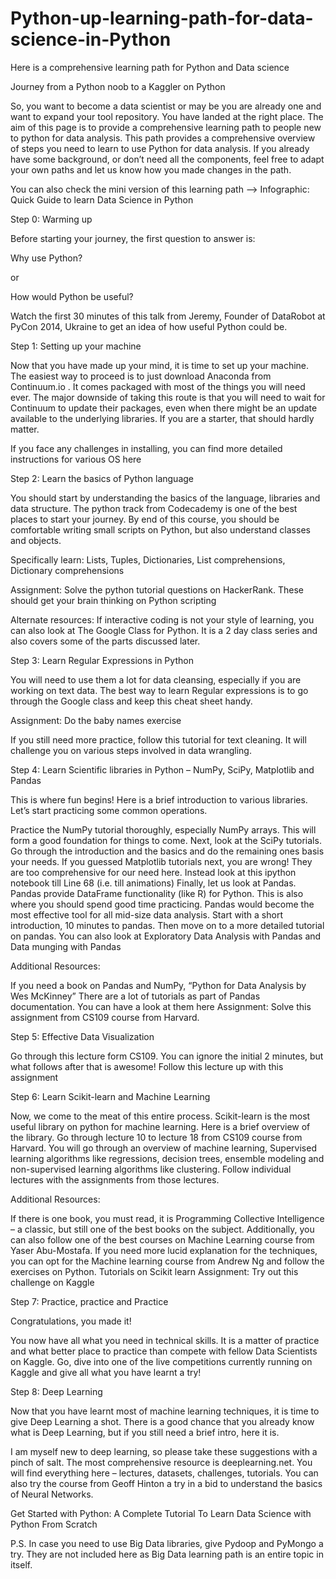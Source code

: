 # Python-up-learning-path-for-data-science-in-Python
Here is a comprehensive learning path for Python and Data science 

Journey from a Python noob to a Kaggler on Python

So, you want to become a data scientist or may be you are already one and want to expand your tool repository. You have landed at the right place. The aim of this page is to provide a comprehensive learning path to people new to python for data analysis. This path provides a comprehensive overview of steps you need to learn to use Python for data analysis. If you already have some background, or don’t need all the components, feel free to adapt your own paths and let us know how you made changes in the path.

You can also check the mini version of this learning path –> Infographic: Quick Guide to learn Data Science in Python

Step 0: Warming up

Before starting your journey, the first question to answer is:

Why use Python?

or

How would Python be useful?

Watch the first 30 minutes of this talk from Jeremy, Founder of DataRobot at PyCon 2014, Ukraine to get an idea of how useful Python could be.

 

Step 1: Setting up your machine

Now that you have made up your mind, it is time to set up your machine. The easiest way to proceed is to just download Anaconda from Continuum.io . It comes packaged with most of the things you will need ever. The major downside of taking this route is that you will need to wait for Continuum to update their packages, even when there might be an update available to the underlying libraries. If you are a starter, that should hardly matter.

If you face any challenges in installing, you can find more detailed instructions for various OS here

 

Step 2: Learn the basics of Python language

You should start by understanding the basics of the language, libraries and data structure. The python track from Codecademy is one of the best places to start your journey. By end of this course, you should be comfortable writing small scripts on Python, but also understand classes and objects.

Specifically learn: Lists, Tuples, Dictionaries, List comprehensions, Dictionary comprehensions 

Assignment: Solve the python tutorial questions on HackerRank. These should get your brain thinking on Python scripting

Alternate resources: If interactive coding is not your style of learning, you can also look at The Google Class for Python. It is a 2 day class series and also covers some of the parts discussed later.

 

Step 3: Learn Regular Expressions in Python

You will need to use them a lot for data cleansing, especially if you are working on text data. The best way to learn Regular expressions is to go through the Google class and keep this cheat sheet handy.

Assignment: Do the baby names exercise

If you still need more practice, follow this tutorial for text cleaning. It will challenge you on various steps involved in data wrangling.

Step 4: Learn Scientific libraries in Python – NumPy, SciPy, Matplotlib and Pandas

This is where fun begins! Here is a brief introduction to various libraries. Let’s start practicing some common operations.

Practice the NumPy tutorial thoroughly, especially NumPy arrays. This will form a good foundation for things to come.
Next, look at the SciPy tutorials. Go through the introduction and the basics and do the remaining ones basis your needs.
If you guessed Matplotlib tutorials next, you are wrong! They are too comprehensive for our need here. Instead look at this ipython notebook till Line 68 (i.e. till animations)
Finally, let us look at Pandas. Pandas provide DataFrame functionality (like R) for Python. This is also where you should spend good time practicing. Pandas would become the most effective tool for all mid-size data analysis. Start with a short introduction, 10 minutes to pandas. Then move on to a more detailed tutorial on pandas.
You can also look at Exploratory Data Analysis with Pandas and Data munging with Pandas

Additional Resources:

If you need a book on Pandas and NumPy, “Python for Data Analysis by Wes McKinney”
There are a lot of tutorials as part of Pandas documentation. You can have a look at them here
Assignment: Solve this assignment from CS109 course from Harvard.

 

Step 5: Effective Data Visualization

Go through this lecture form CS109. You can ignore the initial 2 minutes, but what follows after that is awesome! Follow this lecture up with this assignment

 

Step 6: Learn Scikit-learn and Machine Learning

Now, we come to the meat of this entire process. Scikit-learn is the most useful library on python for machine learning. Here is a brief overview of the library. Go through lecture 10 to lecture 18 from CS109 course from Harvard. You will go through an overview of machine learning, Supervised learning algorithms like regressions, decision trees, ensemble modeling and non-supervised learning algorithms like clustering. Follow individual lectures with the assignments from those lectures.

 

Additional Resources:

If there is one book, you must read, it is Programming Collective Intelligence – a classic, but still one of the best books on the subject.
Additionally, you can also follow one of the best courses on Machine Learning course from Yaser Abu-Mostafa. If you need more lucid explanation for the techniques, you can opt for the Machine learning course from Andrew Ng and follow the exercises on Python.
Tutorials on Scikit learn
Assignment: Try out this challenge on Kaggle

 

Step 7: Practice, practice and Practice

Congratulations, you made it!

You now have all what you need in technical skills. It is a matter of practice and what better place to practice than compete with fellow Data Scientists on Kaggle. Go, dive into one of the live competitions currently running on Kaggle and give all what you have learnt a try!

 

Step 8: Deep Learning

Now that you have learnt most of machine learning techniques, it is time to give Deep Learning a shot. There is a good chance that you already know what is Deep Learning, but if you still need a brief intro, here it is.

I am myself new to deep learning, so please take these suggestions with a pinch of salt. The most comprehensive resource is deeplearning.net. You will find everything here – lectures, datasets, challenges, tutorials. You can also try the course from Geoff Hinton a try in a bid to understand the basics of Neural Networks.

 

Get Started with Python: A Complete Tutorial To Learn Data Science with Python From Scratch

 

P.S. In case you need to use Big Data libraries, give Pydoop and PyMongo a try. They are not included here as Big Data learning path is an entire topic in itself.

